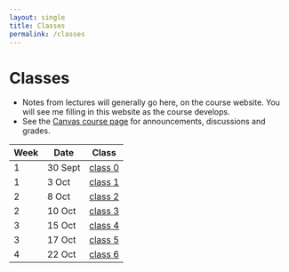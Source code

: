 ```yaml
---
layout: single
title: Classes
permalink: /classes
---
```


# Classes

* Notes from lectures will generally go here, on the course website.
  You will see me filling in this website as the course develops.
* See the [Canvas course page](https://canvas.bham.ac.uk/courses/41498) for
  announcements, discussions and grades.

| Week | Date       | Class                        |
| ---- | ---------- | ---------------------------- |
| 1    |  30 Sept   | [class 0](classes/class_0)   |
| 1    |  3 Oct     | [class 1](classes/class_1)   |
| 2    |  8 Oct     | [class 2](classes/class_2)   |
| 2    | 10 Oct     | [class 3](classes/class_3)   |
| 3    | 15 Oct     | [class 4](classes/class_4)   |
| 3    | 17 Oct     | [class 5](classes/class_5)   |
| 4    | 22 Oct     | [class 6](classes/class_6)   |
